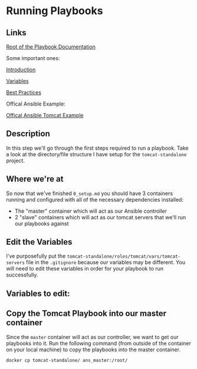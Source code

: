 # Running Playbooks

## Links

[Root of the Playbook Documentation](https://docs.ansible.com/ansible/latest/user_guide/playbooks.html#working-with-playbooks)

Some important ones:

[Introduction](https://docs.ansible.com/ansible/latest/user_guide/playbooks_intro.html)

[Variables](https://docs.ansible.com/ansible/latest/user_guide/playbooks_variables.html)

[Best Practices](https://docs.ansible.com/ansible/latest/user_guide/playbooks_best_practices.html)

Offical Ansible Example:

[Offical Ansible Tomcat Example](https://github.com/ansible/ansible-examples/tree/master/tomcat-standalone)

## Description

In this step we'll go through the first steps required to run a playbook.  Take a look at the directory/file structure I have setup for the `tomcat-standalone` project.  

## Where we're at

So now that we've finished `0_setup.md` you should have 3 containers running and configured with all of the necessary dependencies installed:

- The "master" container which will act as our Ansible controller
- 2 "slave" containers which will act as our tomcat servers that we'll run our playbooks against

## Edit the Variables

I've purposefully put the `tomcat-standalone/roles/tomcat/vars/tomcat-servers` file in the `.gitignore` because our variables may be different.  You will need to edit these variables in order for your playbook to run successfully.

Variables to edit:
-

## Copy the Tomcat Playbook into our master container

Since the `master` container will act as our controller, we want to get our playbooks into it.  Run the following command (from outside of the container on your local machine) to copy the playbooks into the master container.

	docker cp tomcat-standalone/ ans_master:/root/